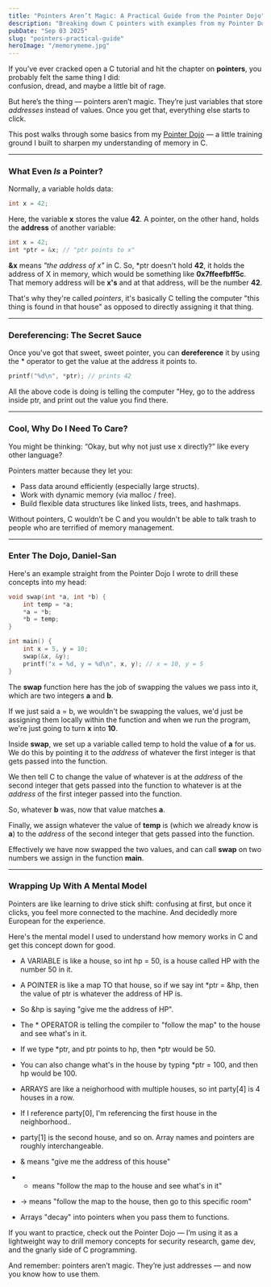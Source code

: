 ```yaml
---
title: "Pointers Aren’t Magic: A Practical Guide from the Pointer Dojo"
description: "Breaking down C pointers with examples from my Pointer Dojo."
pubDate: "Sep 03 2025"
slug: "pointers-practical-guide"
heroImage: "/memorymeme.jpg"
---
```


If you’ve ever cracked open a C tutorial and hit the chapter on **pointers**, you probably felt the same thing I did:  
confusion, dread, and maybe a little bit of rage.  

But here’s the thing — pointers aren’t magic. They’re just variables that store *addresses* instead of values. Once you get that, everything else starts to click.  

This post walks through some basics from my [Pointer Dojo](/projects) — a little training ground I built to sharpen my understanding of memory in C.  

---

### What Even *Is* a Pointer?

Normally, a variable holds data:

```c
int x = 42;
```

Here, the variable **x** stores the value **42**.
A pointer, on the other hand, holds the **address** of another variable:

```c
int x = 42;
int *ptr = &x; // "ptr points to x"
```

**&x** means *"the address of x"* in C.
So, *ptr doesn't hold **42**, it holds the address of X in memory, which would be something like **0x7ffeefbff5c**.
That memory address will be **x's** and at that address, will be the number **42**.

That's why they're called *pointers*, it's basically C telling the computer "this thing is found in that house" as opposed to directly assigning it that thing.


---

### Dereferencing: The Secret Sauce

Once you've got that sweet, sweet pointer, you can **dereference** it by using the * operator to get the value at the address it points to.

```c
printf("%d\n", *ptr); // prints 42
```

All the above code is doing is telling the computer "Hey, go to the address inside ptr, and print out the value you find there.


---

### Cool, Why Do I Need To Care?

You might be thinking: “Okay, but why not just use x directly?” like every other language?

Pointers matter because they let you:
- Pass data around efficiently (especially large structs).
- Work with dynamic memory (via malloc / free).
- Build flexible data structures like linked lists, trees, and hashmaps.

Without pointers, C wouldn’t be C and you wouldn't be able to talk trash to people who are terrified of memory management.

---

### Enter The Dojo, Daniel-San

Here's an example straight from the Pointer Dojo I wrote to drill these concepts into my head:

```c
void swap(int *a, int *b) {
    int temp = *a;
    *a = *b;
    *b = temp;
}

int main() {
    int x = 5, y = 10;
    swap(&x, &y);
    printf("x = %d, y = %d\n", x, y); // x = 10, y = 5
}
```

The **swap** function here has the job of swapping the values we pass into it, which are two integers **a** and **b**.

If we just said a = b, we wouldn't be swapping the values, we'd just be assigning them locally within the function and when we run the program, we're just going to turn **x** into **10**.

Inside **swap**, we set up a variable called temp to hold the value of **a** for us. 
We do this by pointing it to the *address* of whatever the first integer is that gets passed into the function.

We then tell C to change the value of whatever is at the *address* of the second integer that gets passed into the function to whatever is at the *address* of the first integer passed into the function. 

So, whatever **b** was, now that value matches **a**.

Finally, we assign whatever the value of **temp** is (which we already know is **a**) to the *address* of the second integer that gets passed into the function.

Effectively we have now swapped the two values, and can call **swap** on two numbers we assign in the function **main**.

----

### Wrapping Up With A Mental Model

Pointers are like learning to drive stick shift: confusing at first, but once it clicks, you feel more connected to the machine.
And decidedly more European for the experience.

Here's the mental model I used to understand how memory works in C and get this concept down for good.

- A VARIABLE is like a house, so int hp = 50, is a house called HP with the number 50 in it.
- A POINTER is like a map TO that house, so if we say int *ptr = &hp, then the value of ptr is whatever the address of HP is. 
- So &hp is saying "give me the address of HP".

- The * OPERATOR is telling the compiler to "follow the map" to the house and see what's in it.
- If we type *ptr, and ptr points to hp, then *ptr would be 50.
- You can also change what's in the house by typing *ptr = 100, and then hp would be 100.


- ARRAYS are like a neighorhood with multiple houses, so int party[4] is 4 houses in a row.
- If I reference party[0], I'm referencing the first house in the neighborhood..
- party[1] is the second house, and so on. Array names and pointers are roughly interchangeable.

- & means "give me the address of this house"
- * means "follow the map to the house and see what's in it"
- -> means "follow the map to the house, then go to this specific room"
- Arrays "decay" into pointers when you pass them to functions.

If you want to practice, check out the Pointer Dojo — I’m using it as a lightweight way to drill memory concepts for security research, game dev, and the gnarly side of C programming.

And remember: pointers aren’t magic. They’re just addresses — and now you know how to use them.

